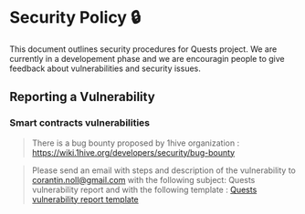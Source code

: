 # Security Policy 🔒

This document outlines security procedures for Quests project.
We are currently in a developement phase and we are encouragin people to give feedback about vulnerabilities and security issues.

## Reporting a Vulnerability

### Smart contracts vulnerabilities

> There is a bug bounty proposed by 1hive organization : https://wiki.1hive.org/developers/security/bug-bounty

> Please send an email with steps and description of the vulnerability to [corantin.noll@gmail.com](mailto:corantin.noll@gmail.com?subject=Quests&nbsp;vulnerability&nbsp;report&body=%2A%2ADescribe%20the%20Vulnerability%2A%2A%0AA%20clear%20and%20concise%20description%20of%20what%20the%20vulnerability%20is.%0A%0A%2A%2ATo%20Reproduce%2A%2A%0ASteps%20to%20reproduce%20the%20behavior%3A%0A%0A1.%20Go%20to%20%27...%27%0A2.%20Click%20on%20%27....%27%0A3.%20Scroll%20down%20to%20%27....%27%0A4.%20See%20error%0A%0A%2A%2AExpected%20behavior%2A%2A%0AA%20clear%20and%20concise%20description%20of%20what%20you%20expected%20to%20happen.%0A%0A%2A%2AScreenshots%2A%2A%0AIf%20applicable%2C%20add%20screenshots%20to%20help%20explain%20your%20problem.%0A%0A%2A%2ADesktop%20%28please%20complete%20the%20following%20information%29%3A%2A%2A%0A%0A-%20OS%3A%20%5Be.g.%20iOS%5D%0A-%20Browser%20%5Be.g.%20chrome%2C%20safari%5D%0A-%20Version%20%5Be.g.%2022%5D%0A%0A%2A%2ASmartphone%20%28please%20complete%20the%20following%20information%29%3A%2A%2A%0A%0A-%20Device%3A%20%5Be.g.%20iPhone6%5D%0A-%20OS%3A%20%5Be.g.%20iOS8.1%5D%0A-%20Browser%20%5Be.g.%20stock%20browser%2C%20safari%5D%0A-%20Version%20%5Be.g.%2022%5D%0A%0A%2A%2AAdditional%20context%2A%2A%0AAdd%20any%20other%20context%20about%20the%20problem%20here.%0A) with the following subject: Quests vulnerability report and with the following template : [Quests vulnerability report template](https://hackmd.io/@Gossman/BkaxwyLw9)